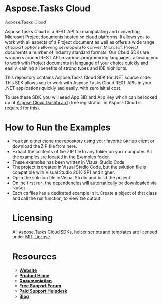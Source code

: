 
# Aspose.Tasks Cloud
[Aspose.Tasks Cloud](https://products.aspose.cloud/tasks/cloud)

Aspose.Tasks Cloud is a REST API for manipulating and converting Microsoft Project documents hosted on cloud platforms. It allows you to work with all aspects of a Project document as well as offers a wide range of export options allowing developers to convert Microsoft Project documents a number of industry standard formats. Our Cloud SDKs are wrappers around REST API in various programming languages, allowing you to work with Project documents in language of your choice quickly and easily, gaining all benefits of strong types and IDE highlights. 

This repository contains Aspose.Tasks Cloud SDK for .NET source code. This SDK allows you to work with Aspose.Tasks Cloud REST APIs in your .NET applications quickly and easily, with zero initial cost.

To use these SDK, you will need App SID and App Key which can be looked up at [Aspose Cloud Dashboard](https://dashboard.aspose.cloud/#/apps) (free registration in Aspose Cloud is required for this).

# How to Run the Examples
<ul>
<li>You can either clone the repository using your favorite GitHub client or download the ZIP file from here.
<li>Extract the contents of the ZIP file to any folder on your computer. All the examples are located in the Examples folder.
<li>These examples has been written in Visual Studio Code
<li>The project is created in Visual Studio Code, but the solution file is compatible with Visual Studio 2010 SP1 and higher.
<li>Open the solution file in Visual Studio and build the project.
<li>On the first run, the dependencies will automatically be downloaded via NuGet.
<li>Each cs files has a dedicated example in it. Create a object of that class and call the run function, to view the output


# Licensing
All Aspose.Tasks Cloud SDKs, helper scripts and templates are licensed under [MIT License](LICENSE).

# Resources
+ [**Website**](https://www.aspose.cloud)
+ [**Product Home**](https://products.aspose.cloud/tasks/cloud)
+ [**Documentation**](https://docs.aspose.cloud/tasks/)
+ [**Free Support Forum**](https://forum.aspose.cloud/c/tasks)
+ [**Paid Support Helpdesk**](https://helpdesk.aspose.cloud/)
+ [**Blog**](https://blog.aspose.cloud/category/aspose-products/aspose-tasks-product-family/)
